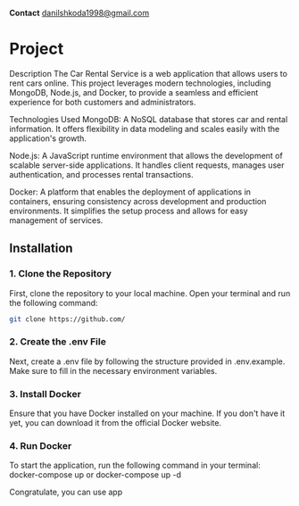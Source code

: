 **Contact**
danilshkoda1998@gmail.com

# Project

Description
The Car Rental Service is a web application that allows users to rent cars online. This project leverages modern technologies, including MongoDB, Node.js, and Docker, to provide a seamless and efficient experience for both customers and administrators.

Technologies Used
MongoDB: A NoSQL database that stores car and rental information. It offers flexibility in data modeling and scales easily with the application's growth.

Node.js: A JavaScript runtime environment that allows the development of scalable server-side applications. It handles client requests, manages user authentication, and processes rental transactions.

Docker: A platform that enables the deployment of applications in containers, ensuring consistency across development and production environments. It simplifies the setup process and allows for easy management of services.

## Installation

### 1. Clone the Repository

First, clone the repository to your local machine. Open your terminal and run the following command:

```bash
git clone https://github.com/
```

### 2. Create the .env File

Next, create a .env file by following the structure provided in .env.example. Make sure to fill in the necessary environment variables.

### 3. Install Docker

Ensure that you have Docker installed on your machine. If you don't have it yet, you can download it from the official Docker website.

### 4. Run Docker

To start the application, run the following command in your terminal: docker-compose up or docker-compose up -d

Congratulate, you can use app


